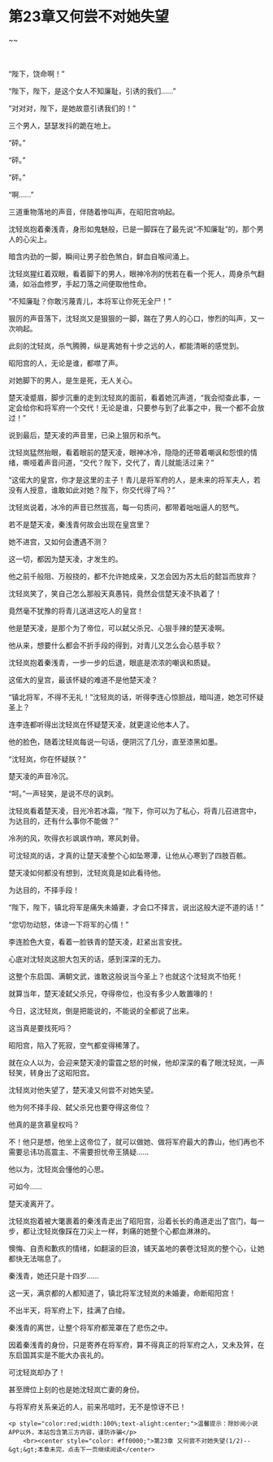 # 第23章又何尝不对她失望
~~
    	    <p name="pagetop" href="javascript:void(0);" onclick="return false" style="line-height: 35px;padding: 10px;color: #333;"> </p><p>“陛下，饶命啊！”</p><p>“陛下，陛下，是这个女人不知廉耻，引诱的我们……”</p><p>“对对对，陛下，是她故意引诱我们的！”</p><p>三个男人，瑟瑟发抖的跪在地上。</p><p>“砰。”</p><p>“砰。”</p><p>“砰。”</p><p>“啊……”</p><p>三道重物落地的声音，伴随着惨叫声，在昭阳宫响起。</p><p>沈轻岚抱着秦浅青，身形如鬼魅般，已是一脚踩在了最先说“不知廉耻”的，那个男人的心尖上。</p><p>暗含内劲的一脚，瞬间让男子脸色煞白，鲜血自喉间涌上。</p><p>沈轻岚猩红着双眼，看着脚下的男人，眼神冷冽的恍若在看一个死人，周身杀气翻涌，如浴血修罗，手起刀落之间便取他性命。</p><p>“不知廉耻？你敢污蔑青儿，本将军让你死无全尸！”</p><p>狠厉的声音落下，沈轻岚又是狠狠的一脚，踹在了男人的心口，惨烈的叫声，又一次响起。</p><p>此刻的沈轻岚，杀气腾腾，纵是离她有十步之远的人，都能清晰的感觉到。</p><p>昭阳宫的人，无论是谁，都噤了声。</p><p>对她脚下的男人，是生是死，无人关心。</p><p>楚天凌蹙眉，脚步沉重的走到沈轻岚的面前，看着她沉声道，“我会彻查此事，一定会给你和将军府一个交代！无论是谁，只要参与到了此事之中，我一个都不会放过！”</p><p>说到最后，楚天凌的声音里，已染上狠厉和杀气。</p><p>沈轻岚猛然抬眼，看着眼前的楚天凌，眼神冰冷，隐隐的还带着嘲讽和怨恨的情绪，嘶哑着声音问道，“交代？陛下，交代了，青儿就能活过来？”</p><p>“这偌大的皇宫，你才是这里的主子！青儿是将军府的人，是未来的将军夫人，若没有人授意，谁敢如此对她？陛下，你交代得了吗？”</p><p>沈轻岚说着，冰冷的声音已然拔高，每一句质问，都带着咄咄逼人的怒气。</p><p>若不是楚天凌，秦浅青何故会出现在皇宫里？</p><p>她不进宫，又如何会遭遇不测？</p><p>这一切，都因为楚天凌，才发生的。</p><p>他之前千般阻、万般挠的，都不允许她成亲，又怎会因为苏太后的懿旨而放弃？</p><p>沈轻岚笑了，笑自己怎么那般天真愚钝，竟然会信楚天凌不执着了！</p><p>竟然毫不犹豫的将青儿送进这吃人的皇宫！</p><p>他是楚天凌，是那个为了帝位，可以弑父杀兄、心狠手辣的楚天凌啊。</p><p>他从来，想要什么都会不折手段的得到，对青儿又怎么会心慈手软？</p><p>沈轻岚抱着秦浅青，一步一步的后退，眼底是浓浓的嘲讽和质疑。</p><p>这偌大的皇宫，最该怀疑的难道不是他楚天凌？</p><p>“镇北将军，不得不无礼！”沈轻岚的话，听得李连心惊胆战，暗叫道，她怎可怀疑圣上？</p><p>连李连都听得出沈轻岚在怀疑楚天凌，就更遑论他本人了。</p><p>他的脸色，随着沈轻岚每说一句话，便阴沉了几分，直至漆黑如墨。</p><p>“沈轻岚，你在怀疑朕？”</p><p>楚天凌的声音冷沉。</p><p>“呵。”一声轻笑，是说不尽的讽刺。</p><p>沈轻岚看着楚天凌，目光冷若冰霜，“陛下，你可以为了私心，将青儿召进宫中，为达目的，还有什么事你不能做？”</p><p>冷冽的风，吹得衣衫飒飒作响，寒风刺骨。</p><p>可沈轻岚的话，才真的让楚天凌整个心如坠寒潭，让他从心寒到了四肢百骸。</p><p>楚天凌如何都没有想到，沈轻岚竟是如此看待他。</p><p>为达目的，不择手段！</p><p>“陛下，陛下，镇北将军是痛失未婚妻，才会口不择言，说出这般大逆不道的话！”</p><p>“您切勿动怒，体谅一下将军的心情！”</p><p>李连脸色大变，看着一脸铁青的楚天凌，赶紧出言安抚。</p><p>心底对沈轻岚这胆大包天的话，感到深深的无力。</p><p>这整个东启国、满朝文武，谁敢这般说当今圣上？也就这个沈轻岚不怕死！</p><p>就算当年，楚天凌弑父杀兄，夺得帝位，也没有多少人敢置喙的！</p><p>今日，这沈轻岚，倒是把能说的，不能说的全都说了出来。</p><p>这当真是要找死吗？</p><p>昭阳宫，陷入了死寂，空气都变得稀薄了。</p><p>就在众人以为，会迎来楚天凌的雷霆之怒的时候，他却深深的看了眼沈轻岚，一声轻笑，转身出了这昭阳宫。</p><p>沈轻岚对他失望了，楚天凌又何尝不对她失望。</p><p>他为何不择手段、弑父杀兄也要夺得这帝位？</p><p>他真的是贪慕皇权吗？</p><p>不！他只是想，他坐上这帝位了，就可以做她、做将军府最大的靠山，他们再也不需要忌讳功高震主、不需要担忧帝王猜疑……</p><p>他以为，沈轻岚会懂他的心思。</p><p>可如今……</p><p>楚天凌离开了。</p><p>沈轻岚抱着被大氅裹着的秦浅青走出了昭阳宫，沿着长长的甬道走出了宫门，每一步，都让沈轻岚像踩在刀尖上一样，刺痛的她整个心都血淋淋的。</p><p>懊悔、自责和歉疚的情绪，如翻滚的巨浪，铺天盖地的袭卷沈轻岚的整个心，让她都快无法喘息了。</p><p>秦浅青，她还只是十四岁……</p><p>这一天，满京都的人都知道了，镇北将军沈轻岚的未婚妻，命断昭阳宫！</p><p>不出半天，将军府上下，挂满了白绫。</p><p>秦浅青的离世，让整个将军府都笼罩在了悲伤之中。</p><p>因着秦浅青的身份，只是寄养在将军府，算不得真正的将军府之人，又未及笄，在东启国其实是不能大办丧礼的。</p><p>可沈轻岚却办了！</p><p>甚至牌位上刻的也是她沈轻岚亡妻的身份。</p><p>与将军府关系亲近的人，前来吊唁时，无不是惊讶不已！</p>
    	
   	<p style="color:red;width:100%;text-alight:center;">温馨提示：除妙阅小说APP以外，本站包含第三方内容，谨防诈骗</p>
    	<br><center style="color: #ff0000;">第23章 又何尝不对她失望(1/2)--&gt;&gt;本章未完，点击下一页继续阅读</center>
    	